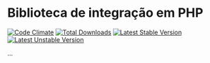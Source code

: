 # Biblioteca de integração em PHP

[![Code Climate](https://codeclimate.com/github/widepay/php/badges/gpa.svg)](https://codeclimate.com/github/widepay/php)
[![Total Downloads](https://poser.pugx.org/widepay/php/d/total.svg)](https://packagist.org/packages/widepay/php)
[![Latest Stable Version](https://poser.pugx.org/widepay/php/v/stable.svg)](https://packagist.org/packages/widepay/php)
[![Latest Unstable Version](https://poser.pugx.org/widepay/php/v/unstable.svg)](https://packagist.org/packages/widepay/php)




...
